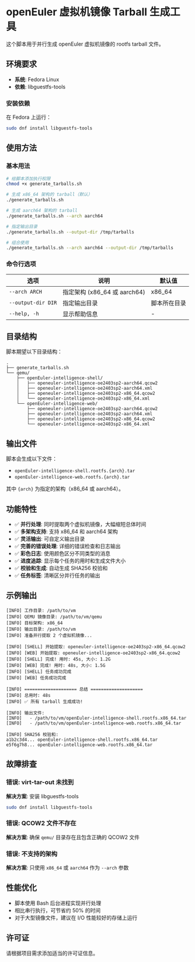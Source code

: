# openEuler 虚拟机镜像 Tarball 生成工具

这个脚本用于并行生成 openEuler 虚拟机镜像的 rootfs tarball 文件。

## 环境要求

- **系统**: Fedora Linux
- **依赖**: libguestfs-tools

### 安装依赖

在 Fedora 上运行：

```bash
sudo dnf install libguestfs-tools
```

## 使用方法

### 基本用法

```bash
# 给脚本添加执行权限
chmod +x generate_tarballs.sh

# 生成 x86_64 架构的 tarball（默认）
./generate_tarballs.sh

# 生成 aarch64 架构的 tarball
./generate_tarballs.sh --arch aarch64

# 指定输出目录
./generate_tarballs.sh --output-dir /tmp/tarballs

# 组合使用
./generate_tarballs.sh --arch aarch64 --output-dir /tmp/tarballs
```

### 命令行选项

| 选项 | 说明 | 默认值 |
|------|------|--------|
| `--arch ARCH` | 指定架构 (x86_64 或 aarch64) | x86_64 |
| `--output-dir DIR` | 指定输出目录 | 脚本所在目录 |
| `--help, -h` | 显示帮助信息 | - |

## 目录结构

脚本期望以下目录结构：

```text
.
├── generate_tarballs.sh
└── qemu/
    ├── openEuler-intelligence-shell/
    │   ├── openeuler-intelligence-oe2403sp2-aarch64.qcow2
    │   ├── openeuler-intelligence-oe2403sp2-aarch64.xml
    │   ├── openeuler-intelligence-oe2403sp2-x86_64.qcow2
    │   └── openeuler-intelligence-oe2403sp2-x86_64.xml
    └── openEuler-intelligence-web/
        ├── openeuler-intelligence-oe2403sp2-aarch64.qcow2
        ├── openeuler-intelligence-oe2403sp2-aarch64.xml
        ├── openeuler-intelligence-oe2403sp2-x86_64.qcow2
        └── openeuler-intelligence-oe2403sp2-x86_64.xml
```

## 输出文件

脚本会生成以下文件：

- `openEuler-intelligence-shell.rootfs.{arch}.tar`
- `openEuler-intelligence-web.rootfs.{arch}.tar`

其中 `{arch}` 为指定的架构（x86_64 或 aarch64）。

## 功能特性

- ✅ **并行处理**: 同时提取两个虚拟机镜像，大幅缩短总体时间
- ✅ **多架构支持**: 支持 x86_64 和 aarch64 架构
- ✅ **灵活输出**: 可自定义输出目录
- ✅ **完善的错误处理**: 详细的错误检查和日志输出
- ✅ **彩色日志**: 使用颜色区分不同类型的消息
- ✅ **进度追踪**: 显示每个任务的用时和生成文件大小
- ✅ **校验和生成**: 自动生成 SHA256 校验和
- ✅ **任务标签**: 清晰区分并行任务的输出

## 示例输出

```text
[INFO] 工作目录: /path/to/vm
[INFO] QEMU 镜像目录: /path/to/vm/qemu
[INFO] 目标架构: x86_64
[INFO] 输出目录: /path/to/vm
[INFO] 准备并行提取 2 个虚拟机镜像...

[INFO] [SHELL] 开始提取: openeuler-intelligence-oe2403sp2-x86_64.qcow2
[INFO] [WEB] 开始提取: openeuler-intelligence-oe2403sp2-x86_64.qcow2
[INFO] [SHELL] 完成! 用时: 45s, 大小: 1.2G
[INFO] [WEB] 完成! 用时: 48s, 大小: 1.5G
[INFO] [SHELL] 任务成功完成
[INFO] [WEB] 任务成功完成

[INFO] ==================== 总结 ====================
[INFO] 总用时: 48s
[INFO] ✅ 所有 tarball 生成成功!

[INFO] 输出文件:
[INFO]   - /path/to/vm/openEuler-intelligence-shell.rootfs.x86_64.tar
[INFO]   - /path/to/vm/openEuler-intelligence-web.rootfs.x86_64.tar

[INFO] SHA256 校验和:
a1b2c3d4... openEuler-intelligence-shell.rootfs.x86_64.tar
e5f6g7h8... openEuler-intelligence-web.rootfs.x86_64.tar
```

## 故障排查

### 错误: virt-tar-out 未找到

**解决方案**: 安装 libguestfs-tools

```bash
sudo dnf install libguestfs-tools
```

### 错误: QCOW2 文件不存在

**解决方案**: 确保 `qemu/` 目录存在且包含正确的 QCOW2 文件

### 错误: 不支持的架构

**解决方案**: 只使用 `x86_64` 或 `aarch64` 作为 `--arch` 参数

## 性能优化

- 脚本使用 Bash 后台进程实现并行处理
- 相比串行执行，可节省约 50% 的时间
- 对于大型镜像文件，建议在 I/O 性能较好的存储上运行

## 许可证

请根据项目需求添加适当的许可证信息。
